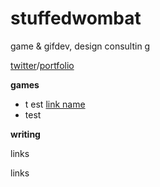 # stuffedwombat 
game & gifdev, design consultin         g

[twitter](https://twitter.com/wombatstuff)/[portfolio](https://www.google.com)

**games**
- t   est [link name](hase)
- test


**writing**

links

links
